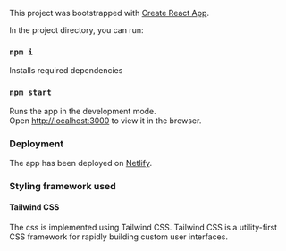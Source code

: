 This project was bootstrapped with [Create React App](https://github.com/facebook/create-react-app).

In the project directory, you can run:

### `npm i`

Installs required dependencies

### `npm start`

Runs the app in the development mode.<br />
Open [http://localhost:3000](http://localhost:3000) to view it in the browser.

### Deployment

The app has been deployed on [Netlify](https://elevenyellowhiringbenjamin.netlify.app/).

### Styling framework used

#### Tailwind CSS

The css is implemented using Tailwind CSS. Tailwind CSS is a utility-first CSS framework for rapidly building custom user interfaces.

